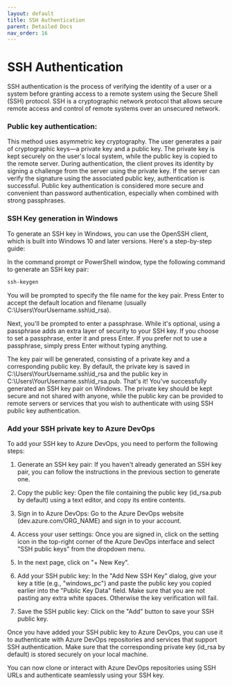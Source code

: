 ```yaml
---
layout: default
title: SSH Authentication
parent: Detailed Docs
nav_order: 16
---
```


# SSH Authentication

SSH authentication is the process of verifying the identity of a user or a system before granting access to a remote system using the Secure Shell (SSH) protocol. SSH is a cryptographic network protocol that allows secure remote access and control of remote systems over an unsecured network.

### Public key authentication: 
This method uses asymmetric key cryptography. The user generates a pair of cryptographic keys—a private key and a public key. The private key is kept securely on the user's local system, while the public key is copied to the remote server. During authentication, the client proves its identity by signing a challenge from the server using the private key. If the server can verify the signature using the associated public key, authentication is successful. Public key authentication is considered more secure and convenient than password authentication, especially when combined with strong passphrases.

### SSH Key generation in Windows
To generate an SSH key in Windows, you can use the OpenSSH client, which is built into Windows 10 and later versions. Here's a step-by-step guide:

In the command prompt or PowerShell window, type the following command to generate an SSH key pair:

```css
ssh-keygen
```

You will be prompted to specify the file name for the key pair. Press Enter to accept the default location and filename (usually C:\Users\YourUsername\.ssh\id_rsa).

Next, you'll be prompted to enter a passphrase. While it's optional, using a passphrase adds an extra layer of security to your SSH key. If you choose to set a passphrase, enter it and press Enter. If you prefer not to use a passphrase, simply press Enter without typing anything.

The key pair will be generated, consisting of a private key and a corresponding public key. By default, the private key is saved in C:\Users\YourUsername\.ssh\id_rsa and the public key in C:\Users\YourUsername\.ssh\id_rsa.pub.
That's it! You've successfully generated an SSH key pair on Windows. The private key should be kept secure and not shared with anyone, while the public key can be provided to remote servers or services that you wish to authenticate with using SSH public key authentication.


### Add your SSH private key to Azure DevOps

To add your SSH key to Azure DevOps, you need to perform the following steps:

1. Generate an SSH key pair: If you haven't already generated an SSH key pair, you can follow the instructions in the previous section to generate one.

2. Copy the public key: Open the file containing the public key (id_rsa.pub by default) using a text editor, and copy its entire contents.

3. Sign in to Azure DevOps: Go to the Azure DevOps website (dev.azure.com/ORG_NAME) and sign in to your account.

4. Access your user settings: Once you are signed in, click on the setting icon in the top-right corner of the Azure DevOps interface and select "SSH public keys" from the dropdown menu.

5. In the next page, click on "+ New Key".

6. Add your SSH public key: In the "Add New SSH Key" dialog, give your key a title (e.g., "windows_pc") and paste the public key you copied earlier into the "Public Key Data" field. Make sure that you are not pasting any extra white spaces. Otherwise the key verification will fail.

7. Save the SSH public key: Click on the "Add" button to save your SSH public key.

Once you have added your SSH public key to Azure DevOps, you can use it to authenticate with Azure DevOps repositories and services that support SSH authentication. Make sure that the corresponding private key (id_rsa by default) is stored securely on your local machine.

You can now clone or interact with Azure DevOps repositories using SSH URLs and authenticate seamlessly using your SSH key.